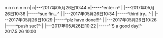 n
n
n
n
n
n
n|
n|---2017年05月26日10:44
n|-----^enter n^
|
|---2017年05月26日10:38
|-----^suc fin...^
|
|---2017年05月26日10:34
|-----^third try...^
|
|---2017年05月26日10:29
|-----^plz have done!!!^
|
|---2017年05月26日10:26
|-----^push suc?^
|
|---2017年05月26日10:22
|-----^'S a good day!^
2017.5.26 10:00
